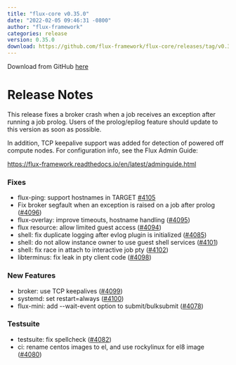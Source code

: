 ```yaml
---
title: "flux-core v0.35.0"
date: "2022-02-05 09:46:31 -0800"
author: "flux-framework"
categories: release
version: 0.35.0
download: https://github.com/flux-framework/flux-core/releases/tag/v0.35.0
---
```


Download from GitHub [here](https://github.com/flux-framework/flux-core/releases/tag/v0.35.0)

# Release Notes

This release fixes a broker crash when a job receives an exception after
running a job prolog. Users of the prolog/epilog feature should update
to this version as soon as possible.

In addition, TCP keepalive support was added for detection of powered off
compute nodes.  For configuration info, see the Flux Admin Guide:

https://flux-framework.readthedocs.io/en/latest/adminguide.html


### Fixes

 * flux-ping: support hostnames in TARGET [#4105](https://github.com/flux-framework/flux-core/issues/4105)
 * Fix broker segfault when an exception is raised on a job after prolog ([#4096](https://github.com/flux-framework/flux-core/issues/4096))
 * flux-overlay: improve timeouts, hostname handling ([#4095](https://github.com/flux-framework/flux-core/issues/4095))
 * flux resource: allow limited guest access ([#4094](https://github.com/flux-framework/flux-core/issues/4094))
 * shell: fix duplicate logging after evlog plugin is initialized ([#4085](https://github.com/flux-framework/flux-core/issues/4085))
 * shell: do not allow instance owner to use guest shell services ([#4101](https://github.com/flux-framework/flux-core/issues/4101))
 * shell: fix race in attach to interactive job pty ([#4102](https://github.com/flux-framework/flux-core/issues/4102))
 * libterminus: fix leak in pty client code ([#4098](https://github.com/flux-framework/flux-core/issues/4098))

### New Features

 * broker: use TCP keepalives ([#4099](https://github.com/flux-framework/flux-core/issues/4099))
 * systemd: set restart=always ([#4100](https://github.com/flux-framework/flux-core/issues/4100))
 * flux-mini: add --wait-event option to submit/bulksubmit ([#4078](https://github.com/flux-framework/flux-core/issues/4078))

### Testsuite

 * testsuite: fix spellcheck ([#4082](https://github.com/flux-framework/flux-core/issues/4082))
 * ci: rename centos images to el, and use rockylinux for el8 image ([#4080](https://github.com/flux-framework/flux-core/issues/4080))



